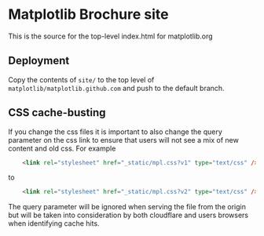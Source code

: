 # Matplotlib Brochure site

This is the source for the top-level index.html for matplotlib.org


## Deployment

Copy the contents of `site/` to the top level of
`matplotlib/matplotlib.github.com` and push to the default branch.

## CSS cache-busting

If you change the css files it is important to also change the query
parameter on the css link to ensure that users will not see a mix of new
content and old css.  For example

```html
    <link rel="stylesheet" href="_static/mpl.css?v1" type="text/css" />
```

to


```html
    <link rel="stylesheet" href="_static/mpl.css?v2" type="text/css" />
```

The query parameter will be ignored when serving the file from the origin but
will be taken into consideration by both cloudflare and users browsers when
identifying cache hits.
